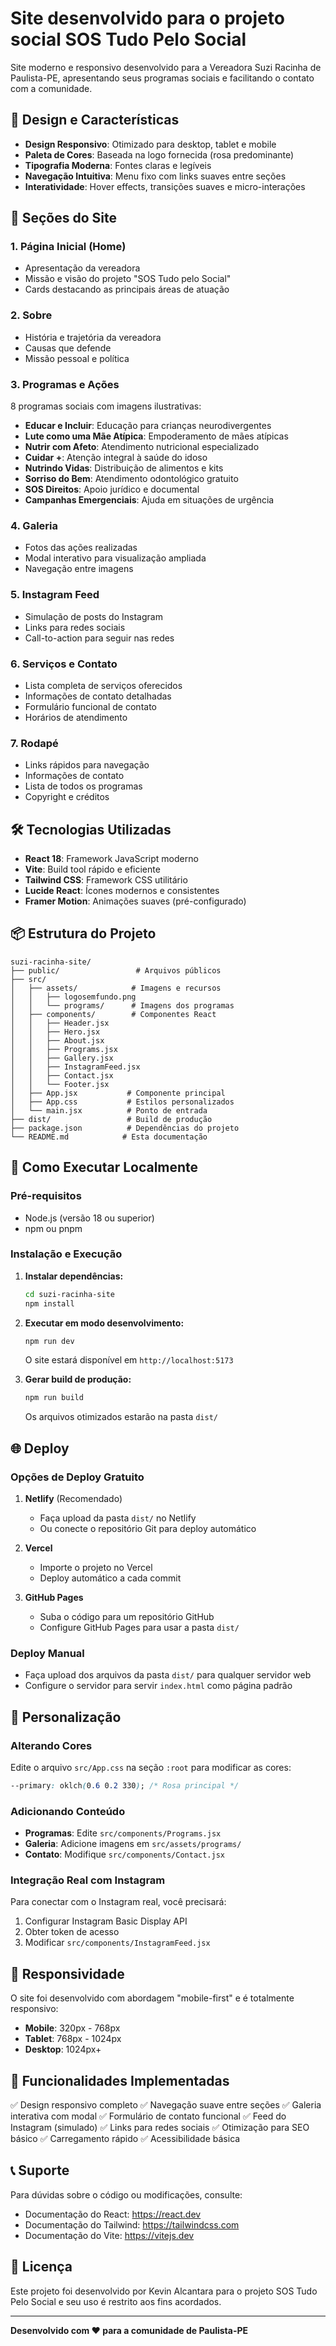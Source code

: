 # Site desenvolvido para o projeto social SOS Tudo Pelo Social

Site moderno e responsivo desenvolvido para a Vereadora Suzi Racinha de Paulista-PE, apresentando seus programas sociais e facilitando o contato com a comunidade.

## 🎨 Design e Características

- **Design Responsivo**: Otimizado para desktop, tablet e mobile
- **Paleta de Cores**: Baseada na logo fornecida (rosa predominante)
- **Tipografia Moderna**: Fontes claras e legíveis
- **Navegação Intuitiva**: Menu fixo com links suaves entre seções
- **Interatividade**: Hover effects, transições suaves e micro-interações

## 📱 Seções do Site

### 1. **Página Inicial (Home)**
- Apresentação da vereadora
- Missão e visão do projeto "SOS Tudo pelo Social"
- Cards destacando as principais áreas de atuação

### 2. **Sobre**
- História e trajetória da vereadora
- Causas que defende
- Missão pessoal e política

### 3. **Programas e Ações**
8 programas sociais com imagens ilustrativas:
- **Educar e Incluir**: Educação para crianças neurodivergentes
- **Lute como uma Mãe Atípica**: Empoderamento de mães atípicas
- **Nutrir com Afeto**: Atendimento nutricional especializado
- **Cuidar +**: Atenção integral à saúde do idoso
- **Nutrindo Vidas**: Distribuição de alimentos e kits
- **Sorriso do Bem**: Atendimento odontológico gratuito
- **SOS Direitos**: Apoio jurídico e documental
- **Campanhas Emergenciais**: Ajuda em situações de urgência

### 4. **Galeria**
- Fotos das ações realizadas
- Modal interativo para visualização ampliada
- Navegação entre imagens

### 5. **Instagram Feed**
- Simulação de posts do Instagram
- Links para redes sociais
- Call-to-action para seguir nas redes

### 6. **Serviços e Contato**
- Lista completa de serviços oferecidos
- Informações de contato detalhadas
- Formulário funcional de contato
- Horários de atendimento

### 7. **Rodapé**
- Links rápidos para navegação
- Informações de contato
- Lista de todos os programas
- Copyright e créditos

## 🛠️ Tecnologias Utilizadas

- **React 18**: Framework JavaScript moderno
- **Vite**: Build tool rápido e eficiente
- **Tailwind CSS**: Framework CSS utilitário
- **Lucide React**: Ícones modernos e consistentes
- **Framer Motion**: Animações suaves (pré-configurado)

## 📦 Estrutura do Projeto

```
suzi-racinha-site/
├── public/                 # Arquivos públicos
├── src/
│   ├── assets/            # Imagens e recursos
│   │   ├── logosemfundo.png
│   │   └── programs/      # Imagens dos programas
│   ├── components/        # Componentes React
│   │   ├── Header.jsx
│   │   ├── Hero.jsx
│   │   ├── About.jsx
│   │   ├── Programs.jsx
│   │   ├── Gallery.jsx
│   │   ├── InstagramFeed.jsx
│   │   ├── Contact.jsx
│   │   └── Footer.jsx
│   ├── App.jsx           # Componente principal
│   ├── App.css           # Estilos personalizados
│   └── main.jsx          # Ponto de entrada
├── dist/                 # Build de produção
├── package.json          # Dependências do projeto
└── README.md            # Esta documentação
```

## 🚀 Como Executar Localmente

### Pré-requisitos
- Node.js (versão 18 ou superior)
- npm ou pnpm

### Instalação e Execução

1. **Instalar dependências:**
   ```bash
   cd suzi-racinha-site
   npm install
   ```

2. **Executar em modo desenvolvimento:**
   ```bash
   npm run dev
   ```
   O site estará disponível em `http://localhost:5173`

3. **Gerar build de produção:**
   ```bash
   npm run build
   ```
   Os arquivos otimizados estarão na pasta `dist/`

## 🌐 Deploy

### Opções de Deploy Gratuito

1. **Netlify** (Recomendado)
   - Faça upload da pasta `dist/` no Netlify
   - Ou conecte o repositório Git para deploy automático

2. **Vercel**
   - Importe o projeto no Vercel
   - Deploy automático a cada commit

3. **GitHub Pages**
   - Suba o código para um repositório GitHub
   - Configure GitHub Pages para usar a pasta `dist/`

### Deploy Manual
- Faça upload dos arquivos da pasta `dist/` para qualquer servidor web
- Configure o servidor para servir `index.html` como página padrão

## 📝 Personalização

### Alterando Cores
Edite o arquivo `src/App.css` na seção `:root` para modificar as cores:
```css
--primary: oklch(0.6 0.2 330); /* Rosa principal */
```

### Adicionando Conteúdo
- **Programas**: Edite `src/components/Programs.jsx`
- **Galeria**: Adicione imagens em `src/assets/programs/`
- **Contato**: Modifique `src/components/Contact.jsx`

### Integração Real com Instagram
Para conectar com o Instagram real, você precisará:
1. Configurar Instagram Basic Display API
2. Obter token de acesso
3. Modificar `src/components/InstagramFeed.jsx`

## 📱 Responsividade

O site foi desenvolvido com abordagem "mobile-first" e é totalmente responsivo:
- **Mobile**: 320px - 768px
- **Tablet**: 768px - 1024px  
- **Desktop**: 1024px+

## 🎯 Funcionalidades Implementadas

✅ Design responsivo completo
✅ Navegação suave entre seções
✅ Galeria interativa com modal
✅ Formulário de contato funcional
✅ Feed do Instagram (simulado)
✅ Links para redes sociais
✅ Otimização para SEO básico
✅ Carregamento rápido
✅ Acessibilidade básica

## 📞 Suporte

Para dúvidas sobre o código ou modificações, consulte:
- Documentação do React: https://react.dev
- Documentação do Tailwind: https://tailwindcss.com
- Documentação do Vite: https://vitejs.dev

## 📄 Licença

Este projeto foi desenvolvido por Kevin Alcantara para o projeto SOS Tudo Pelo Social e seu uso é restrito aos fins acordados.

---

**Desenvolvido com ❤️ para a comunidade de Paulista-PE**

